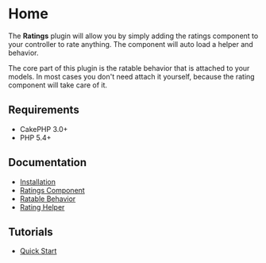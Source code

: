 Home
====

The **Ratings** plugin will allow you by simply adding the ratings component to your controller to rate anything. The component will auto load a helper and behavior.

The core part of this plugin is the ratable behavior that is attached to your models. In most cases you don't need attach it yourself, because the rating component will take care of it.

Requirements
------------

* CakePHP 3.0+
* PHP 5.4+

Documentation
-------------

* [Installation](Documentation/Installation.md)
* [Ratings Component](Documentation/Ratings-Component.md)
* [Ratable Behavior](Documentation/Ratable-Behavior.md)
* [Rating Helper](Documentation/Rating-Helper.md)

Tutorials
---------

* [Quick Start](Tutorials/Quick-Start.md)
